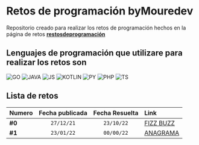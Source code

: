 # Retos de programación byMouredev

Repositorio creado para realizar los retos de programación hechos en la página de retos **[restosdeprogramación](https://retosdeprogramacion.com/)**

## Lenguajes de programación que utilizare para realizar los retos son

![GO](https://img.shields.io/badge/-Golang-00ADD8?style=for-the-badge&logo=go&logoColor=white&labelColor=101010)
![JAVA](https://img.shields.io/badge/-Java-FFFFFF?style=for-the-badge&logo=openjdk&logoColor=white&labelColor=101010)
![JS](https://img.shields.io/badge/-Javascrip-F7DF1E?style=for-the-badge&logo=javascript&logoColor=white&labelColor=101010)
![KOTLIN](https://img.shields.io/badge/-Kotlin-7F52FF?style=for-the-badge&logo=kotlin&logoColor=white&labelColor=101010)
![PY](https://img.shields.io/badge/-Python-44A833?style=for-the-badge&logo=python&logoColor=white&labelColor=101010)
![PHP](https://img.shields.io/badge/-PHP-777BB4?style=for-the-badge&logo=php&logoColor=white&labelColor=101010)
![TS](https://img.shields.io/badge/-Typescript-3178C6?style=for-the-badge&logo=typescript&logoColor=white&labelColor=101010)

## Lista de retos

| Numero | Fecha publicada | Fecha Resuelta | Link |
| :--- | :---: | :---: | :---|
| **#0** | `27/12/21` | `23/10/22` | [FIZZ BUZZ](https://github.com/Brian-Aguilar/challenges-bymouredev/tree/main/0.FIZZ%20BUZZ)|
| **#1** | `23/01/22` | `00/00/22` | [ANAGRAMA](https://github.com/Brian-Aguilar/challenges-bymouredev/tree/main/0.FIZZ%20BUZZ)|
